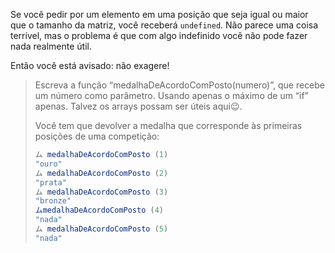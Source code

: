 Se você pedir por um elemento em uma posição que seja igual ou maior que o tamanho da matriz, você receberá `undefined`. Não parece uma coisa terrível, mas o problema é que com algo indefinido você não pode fazer nada realmente útil.

Então você está avisado: não exagere!

> Escreva a função “medalhaDeAcordoComPosto(numero)”, que recebe um número como parâmetro. Usando apenas o máximo de um “if” apenas. Talvez os arrays possam ser úteis aqui:wink:.
>
> Você tem que devolver a medalha que corresponde às primeiras posições de uma competição:
>
> ```javascript
> ム medalhaDeAcordoComPosto (1)
> "ouro"
> ム medalhaDeAcordoComPosto (2)
> "prata"
> ム medalhaDeAcordoComPosto (3)
> "bronze"
>ムmedalhaDeAcordoComPosto (4)
> "nada"
> ム medalhaDeAcordoComPosto (5)
> "nada"

